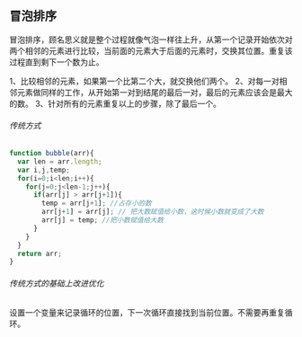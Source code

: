 <!--
 * @Author: your name
 * @Date: 2021-09-28 22:55:06
 * @LastEditTime: 2021-09-29 00:22:54
 * @LastEditors: Please set LastEditors
 * @Description: In User Settings Edit
 * @FilePath: /Personal_fe_doc/算法/冒泡排序/冒泡排序.md
-->

## 冒泡排序

冒泡排序，顾名思义就是整个过程就像气泡一样往上升，从第一个记录开始依次对两个相邻的元素进行比较，当前面的元素大于后面的元素时，交换其位置。重复该过程直到剩下一个数为止。

1、比较相邻的元素，如果第一个比第二个大，就交换他们两个。
2、对每一对相邻元素做同样的工作，从开始第一对到结尾的最后一对，最后的元素应该会是最大的数。
3、针对所有的元素重复以上的步骤，除了最后一个。

###### 传统方式

```javascript
function bubble(arr){
  var len = arr.length;
  var i,j,temp;
  for(i=0;i<len;i++){ 
    for(j=0;j<len-1;j++){
      if(arr[j] > arr[j+1]){
        temp = arr[j+1]; //占存小的数    
        arr[j+1] = arr[j]; // 把大数赋值给小数，这时候小数就变成了大数
        arr[j] = temp; //把小数赋值给大数
      }
    }
  }
  return arr;
}
```
###### 传统方式的基础上改进优化
设置一个变量来记录循环的位置，下一次循环直接找到当前位置。不需要再重复循环。




